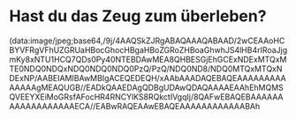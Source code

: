 # Hast du das Zeug zum überleben?
(data:image/jpeg;base64,/9j/4AAQSkZJRgABAQAAAQABAAD/2wCEAAoHCBYVFRgVFhUZGRUaHBocGhocHBgaHBoZGRoZHBoaGhwhJS4lHB4rIRoaJjgmKy8xNTU1HCQ7QDs0Py40NTEBDAwMEA8QHBESGjEhGCExNDExMTQxMTE0NDQ0NDQxNDQ0NDQ0NDQ0PzQ/PzQ/NDQ0ND8/NDQ0MTQxMTQxNDExNP/AABEIAMIBAwMBIgACEQEDEQH/xAAbAAADAQEBAQEAAAAAAAAAAAAAAgMEAQUGB//EADkQAAEDAgQDBgUDAwQDAQAAAAEAAhEhMQMSQVEEYXEiMoGRsfAFocHR4RNCYlKS8RQkctIVgqIj/8QAFwEBAQEBAAAAAAAAAAAAAAAAAAECA//EABwRAQEAAwEBAQEAAAAAAAAAAAABAh
